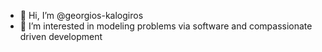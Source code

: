 - 👋 Hi, I’m @georgios-kalogiros
- 👀 I’m interested in modeling problems via software and compassionate driven development

<!---
georgios-kalogiros/georgios-kalogiros is a ✨ special ✨ repository because its `README.md` (this file) appears on your GitHub profile.
You can click the Preview link to take a look at your changes.
--->
